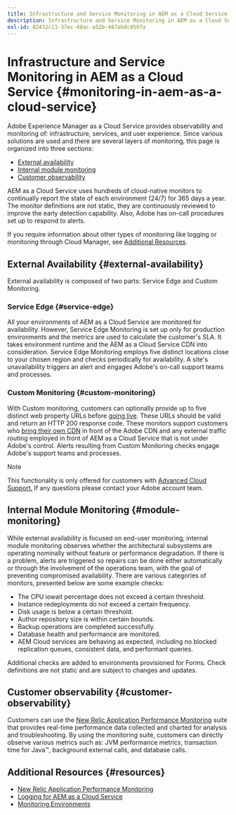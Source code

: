 ```yaml
---
title: Infrastructure and Service Monitoring in AEM as a Cloud Service
description: Infrastructure and Service Monitoring in AEM as a Cloud Service
exl-id: 82432c11-37ec-48ac-a52b-487abdc859fa
---
```

# Infrastructure and Service Monitoring in AEM as a Cloud Service {#monitoring-in-aem-as-a-cloud-service}

Adobe Experience Manager as a Cloud Service provides observability and monitoring of: infrastructure, services, and user experience. Since various solutions are used and there are several layers of monitoring, this page is organized into three sections:

* [External availability](#external-availability)
* [Internal module monitoring](#module-monitoring)
* [Customer observability](#customer-observability)

AEM as a Cloud Service uses hundreds of cloud-native monitors to continually report the state of each environment (24/7) for 365 days a year. The monitor definitions are not static, they are continuously reviewed to improve the early detection capability. Also, Adobe has on-call procedures set up to respond to alerts.

If you require information about other types of monitoring like logging or monitoring through Cloud Manager, see [Additional Resources](#resources).

## External Availability {#external-availability}

External availability is composed of two parts: Service Edge and Custom Monitoring.

### Service Edge {#service-edge}

All your environments of AEM as a Cloud Service are monitored for availability. However, Service Edge Monitoring is set up only for production environments and the metrics are used to calculate the customer's SLA. It takes environment runtime and the AEM as a Cloud Service CDN into consideration. Service Edge Monitoring employs five distinct locations close to your chosen region and checks periodically for availability. A site's unavailability triggers an alert and engages Adobe's on-call support teams and processes.

### Custom Monitoring {#custom-monitoring}

With Custom monitoring, customers can optionally provide up to five distinct web property URLs before [going live](/help/journey-migration/go-live.md). These URLs should be valid and return an HTTP 200 response code. These monitors support customers who [bring their own CDN](/help/implementing/dispatcher/cdn.md#point-to-point-CDN) in front of the Adobe CDN  and any external traffic routing employed in front of AEM as a Cloud Service that is not under Adobe's control. Alerts resulting from Custom Monitoring checks engage Adobe's support teams and processes.

>[!NOTE]
>
> This functionality is only offered for customers with [Advanced Cloud Support.](https://experienceleague.adobe.com/docs/support-resources/data-sheets/overview.html#support-add-ons) If any questions please contact your Adobe account team.

## Internal Module Monitoring {#module-monitoring}

While external availability is focused on end-user monitoring, internal module monitoring observes whether the architectural subsystems are operating nominally without feature or performance degradation. If there is a problem, alerts are triggered so repairs can be done either automatically or through the involvement of the operations team, with the goal of preventing compromised availability. There are various categories of monitors, presented below are some example checks:

* The CPU iowait percentage does not exceed a certain threshold.
* Instance redeployments do not exceed a certain frequency.
* Disk usage is below a certain threshold.
* Author repository size is within certain bounds.
* Backup operations are completed successfully.
* Database health and performance are monitored.
* AEM Cloud services are behaving as expected, including no blocked replication queues, consistent data, and performant queries.

Additional checks are added to environments provisioned for Forms. Check definitions are not static and are subject to changes and updates.

## Customer observability {#customer-observability}

Customers can use the [New Relic Application Performance Monitoring](https://experienceleague.adobe.com/docs/experience-manager-cloud-service/content/implementing/using-cloud-manager/user-access-new-relic.html) suite that provides real-time performance data collected and charted for analysis and troubleshooting. By using the monitoring suite, customers can directly observe various metrics such as: JVM performance metrics, transaction time for Java&trade;, background external calls, and database calls.

## Additional Resources {#resources}

* [New Relic Application Performance Monitoring](https://experienceleague.adobe.com/docs/experience-manager-cloud-service/content/implementing/using-cloud-manager/user-access-new-relic.html)
* [Logging for AEM as a Cloud Service](https://experienceleague.adobe.com/docs/experience-manager-cloud-service/content/implementing/developing/logging.html)
* [Monitoring Environments](https://experienceleague.adobe.com/docs/experience-manager-cloud-manager/content/using/monitoring-environments.html)
